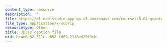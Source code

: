 ```yaml
---
content_type: resource
description: ''
file: https://ol-ocw-studio-app-qa.s3.amazonaws.com/courses/8-04-quantum-physics-i-spring-2013/bc4c0e82311ce058fd6921f8ed2919cb_qu-jyrwW6hw.srt
file_type: application/x-subrip
resourcetype: Other
title: 3play caption file
uid: bc4c0e82-311c-e058-fd69-21f8ed2919cb
---
```

